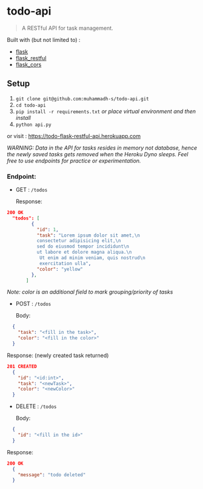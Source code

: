 # todo-api
> A RESTful API for task management.

Built with (but not limited to) :
  * [flask](https://github.com/pallets/flask)
  * [flask_restful](https://github.com/flask-restful/flask-restful)
  * [flask_cors](https://github.com/corydolphin/flask-cors)

## Setup

1. `git clone git@github.com:muhammadh-s/todo-api.git`
2. `cd todo-api`
3. `pip install -r requirements.txt` _or place virtual environment and then install_
4. `python api.py`

or visit : <https://todo-flask-restful-api.herokuapp.com>

_WARNING: Data in the API for tasks resides in memory not database, hence the newly saved tasks gets removed when the Heroku Dyno sleeps. Feel free to use endpoints for practice or experimentation._

### Endpoint:

* GET : `/todos`

  Response:
```JSON
200 OK
  "todos": [
         {
           "id": 1,
           "task": "Lorem ipsum dolor sit amet,\n    
           consectetur adipisicing elit,\n    
           sed do eiusmod tempor incididunt\n    
           ut labore et dolore magna aliqua.\n   
            Ut enim ad minim veniam, quis nostrud\n    
            exercitation ulla",
           "color": "yellow"
         },
       ]
```
_Note: color is an additional field to mark grouping/priority of tasks_

* POST : `/todos`

  Body:
```JSON
  {
    "task": "<fill in the task>",
    "color": "<fill in the color>"
  }
  ```  

  Response: (newly created task returned)
```JSON
201 CREATED
  {
    "id": "<id:int>",
    "task": "<newTask>",
    "color": "<newColor>"
  }
```
* DELETE : `/todos`

  Body:
```JSON
  {
    "id": "<fill in the id>"
  }
```

  Response:
```JSON
200 OK
  {
    "message": "todo deleted"
  }
```
